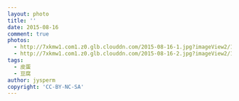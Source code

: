 ```yaml
---
layout: photo
title: ''
date: 2015-08-16
comment: true
photos:
  - http://7xkmw1.com1.z0.glb.clouddn.com/2015-08-16-1.jpg?imageView2/1/w/900/h/600
  - http://7xkmw1.com1.z0.glb.clouddn.com/2015-08-16-2.jpg?imageView2/1/w/900/h/600
tags:
  - 皮蛋
  - 豆腐
author: jysperm
copyright: 'CC-BY-NC-SA'
---
```

